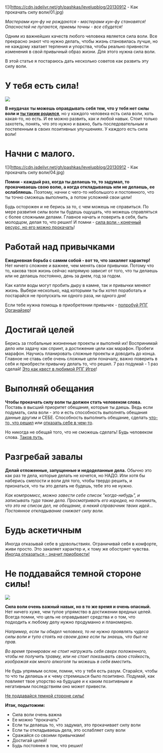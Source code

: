 <!--
Title: Как прокачать силу воли
PostId: 5417957065349489792
Published: true
-->

![](https://cdn.jsdelivr.net/gh/pashkas/levelupblog/20130912 - Как прокачать силу воли/01.jpg)

*Мастерами кун-фу не рождаются - мастерами кун-фу становятся! Опасностей не пугаются, приемы точны - все сбудется!*

Одним из важнейших качеств любого человека является сила воли. Все прекрасно знают что нужно делать, чтобы жизнь становилась лучше, но не каждому хватает терпения и упорства, чтобы реально привнести изменения в свой привычный образ жизни. Для этого нужна сила воли. 

В этой статье я постараюсь дать несколько советов как развить эту силу воли.

<!--more-->

# У тебя есть сила!

![](https://cdn.jsdelivr.net/gh/pashkas/levelupblog/20130912%20-%20Как%20прокачать%20силу%20воли/05.jpeg)

**В неудачах ты можешь оправдывать себя тем, что у тебя нет силы воли и [ты таким родился](http://nerdistway.blogspot.com/2014/08/blog-post_28.html)**, но у каждого человека есть сила воли, хоть какая-то, но есть. И ее можно развить, как и любой навык. Стоит только захотеть, понять, что это нужно и важно, быть последовательным и постепенным в своих позитивных улучшениях. У каждого есть сила воли!

# Начни с малого.

![](https://cdn.jsdelivr.net/gh/pashkas/levelupblog/20130912 - Как прокачать силу воли/04.jpg)

**Помни - каждый раз, когда ты делаешь то, то задумал, то прокачиваешь свою волю, а когда откладываешь или не делаешь, ее ослабляешь.** Поэтому, начни с чего-то небольшого и постоянного, что ты точно сможешь выполнить, а потом усложняй свои цели!

Будь осторожен и не берись за то, с чем можешь не справиться. По мере развития силы воли ты будешь ощущать, что можешь справляться с более сложными делами. Главное начать и поверить в себя, быть молодцом, делая то, что решил!  И помни - [сила воли - конечный ресурс, но его можно прокачать](https://nerdistway.blogspot.com/2013/12/blog-post_27.html)!

# Работай над привычками

**Ежедневная борьба с самим собой - вот то, что закаляет характер!** Нет ничего сложнее и важнее, чем менять свои привычки. Потому что то, какова твоя жизнь сейчас напрямую зависит от того, что ты делаешь или не делаешь постоянно, день за днем, год за годом.

Как капли воды могут пробить дыру в камне, так и привычки меняют жизнь. Выбери несколько, над которыми ты бы хотел поработать и  постарайся не пропускать ни одного раза, ни одного дня!

Если тебе нужна помощь в приобретении привычек - [попробуй РПГ Органайзер](https://nerdistway.blogspot.com/2013/07/mylife-rpg-organizer.html)!

# Достигай целей

Берись за глобальные жизненные проекты и выполняй их! Воспринимай дело или задачу как спринт, а достижение цели как марафон. Пробеги марафон. Научись планировать сложные проекты и доводить до конца. Главное не ставь себе очень сложные цели поначалу, важно поверить в себя и приобрести привычку делать то, что решил. 7 раз подумай - 1 раз сделай! [Это как квест в любимой РПГ Игре](http://nerdistway.blogspot.com/2013/08/blog-post.html)!

# Выполняй обещания

**Чтобы прокачать силу воли ты должен стать человеком слова.** Поставь в высший приоритет обещания, которые ты даешь. Ведь если подумать, сила воли - это и есть способность выполнять обещания данные другим и СЕБЕ. Способность выполнить обещание, сделать [что-то, что решил](http://nerdistway.blogspot.com/2013/12/blog-post_27.html) или [отказать себе в чем-то](http://nerdistway.blogspot.com/2014/12/blog-post.html).

Но никогда не обещай того, что не сможешь сделать! Будь человеком слова. [Таков путь.](https://nerdistway.blogspot.com/2020/12/blog-post.html)

# Разгребай завалы

**Делай отложенные, запущенные и недоделанные дела.** Обычно это как раз те дела, которые делать не хочется, но НАДО. Или хотя бы наберись смелости и воли для того, чтобы твердо решить, и признаться, что ты это делать не будешь, тебе это не нужно.

*Как компромисс, можно завести себе список "когда-нибудь", и записывать туда такие дела. Просматривать его изредка, но понимать, что это не список дел, не обещание, а некий справочник твоих идей… Постоянное откладывание снижает силу воли.*

# Будь аскетичным

Иногда отказывай себе в удовольствиях. Ограничивай себя в комфорте, живи просто. Это закаляет характер и, к тому же обостряет чувства. [Иногда отказаться - значит приобрести!](http://nerdistway.blogspot.com/2014/12/blog-post.html)

# Не поддавайся темной стороне силы!

![](https://cdn.jsdelivr.net/gh/pashkas/levelupblog/20130912%20-%20Как%20прокачать%20силу%20воли/02.jpg)

**Сила воли очень важный навык, но в то же время и очень опасный.** Нет ничего хуже, чем тупое упрямство в достижении вредных целей. Всегда помни, что цель не оправдывает средства и о том, что подходить к любому делу нужно продуманно и планомерно.

*Например, если ты обидел человека, то не нужно проявлять чудеса силы воли и тупо стоять на своем даже если ты знаешь, что был не прав.*

*Во время тренировок не стоит нагружать себя сверх положенного, чтобы не получить травму, или не стоит показывать свою стойкость, изображая как много алкоголя ты можешь в себя вместить.*

Не будь упрямым ослом, помни, что у тебя есть разум. Старайся, чтобы то что ты делаешь и к чему стремишься было позитивно. Подумай, как повлияет твое упорство на будущее и к каким позитивным и негативным последствиям оно может привести.

[Не поддавайся темной стороне силы!](http://nerdistway.blogspot.com/2014/02/blog-post.html)

**Итак, подытожим:**

- Сила воли очень важна
- Ее можно "прокачать"
- Если ты делаешь то, что задумал, это прокачивает силу воли
- Если ты откладываешь дела, это ослабляет силу воли
- Сражайся со своими привычками!
- Достигай целей!
- Будь постоянен в том, что решил!
